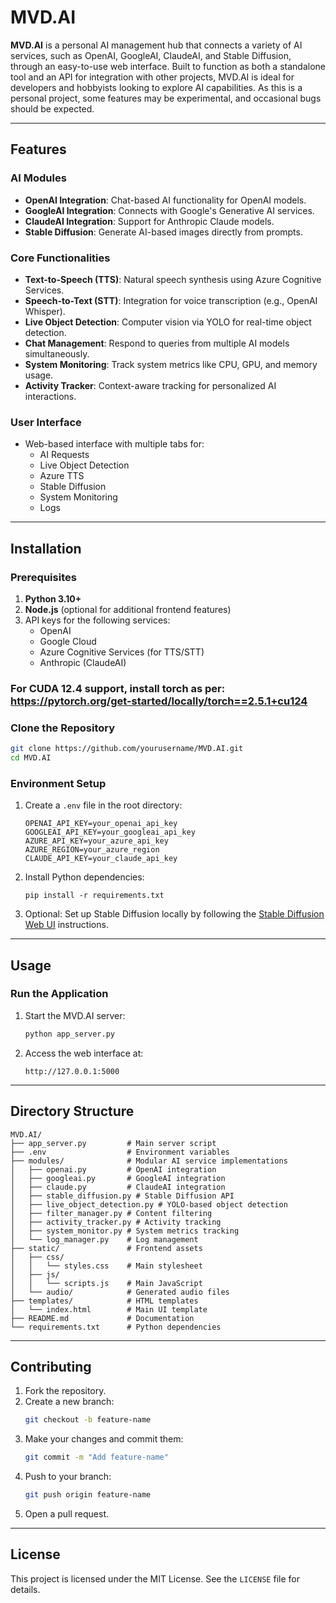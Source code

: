 ﻿# MVD.AI

**MVD.AI**  is a personal AI management hub that connects a variety of AI services, such as OpenAI, GoogleAI, ClaudeAI, and Stable Diffusion, through an easy-to-use web interface. Built to function as both a standalone tool and an API for integration with other projects, MVD.AI is ideal for developers and hobbyists looking to explore AI capabilities. As this is a personal project, some features may be experimental, and occasional bugs should be expected.

---

## **Features**

### **AI Modules**
- **OpenAI Integration**: Chat-based AI functionality for OpenAI models.
- **GoogleAI Integration**: Connects with Google's Generative AI services.
- **ClaudeAI Integration**: Support for Anthropic Claude models.
- **Stable Diffusion**: Generate AI-based images directly from prompts.

### **Core Functionalities**
- **Text-to-Speech (TTS)**: Natural speech synthesis using Azure Cognitive Services.
- **Speech-to-Text (STT)**: Integration for voice transcription (e.g., OpenAI Whisper).
- **Live Object Detection**: Computer vision via YOLO for real-time object detection.
- **Chat Management**: Respond to queries from multiple AI models simultaneously.
- **System Monitoring**: Track system metrics like CPU, GPU, and memory usage.
- **Activity Tracker**: Context-aware tracking for personalized AI interactions.

### **User Interface**
- Web-based interface with multiple tabs for:
  - AI Requests
  - Live Object Detection
  - Azure TTS
  - Stable Diffusion
  - System Monitoring
  - Logs

---

## **Installation**

### **Prerequisites**
1. **Python 3.10+**
2. **Node.js** (optional for additional frontend features)
3. API keys for the following services:
   - OpenAI
   - Google Cloud
   - Azure Cognitive Services (for TTS/STT)
   - Anthropic (ClaudeAI)

### For CUDA 12.4 support, install torch as per: https://pytorch.org/get-started/locally/torch==2.5.1+cu124

### **Clone the Repository**
```bash
git clone https://github.com/yourusername/MVD.AI.git
cd MVD.AI
```

### **Environment Setup**
1. Create a `.env` file in the root directory:
   ```
   OPENAI_API_KEY=your_openai_api_key
   GOOGLEAI_API_KEY=your_googleai_api_key
   AZURE_API_KEY=your_azure_api_key
   AZURE_REGION=your_azure_region
   CLAUDE_API_KEY=your_claude_api_key
   ```

2. Install Python dependencies:
   ```
   pip install -r requirements.txt
   ```

3. Optional: Set up Stable Diffusion locally by following the [Stable Diffusion Web UI](https://github.com/AUTOMATIC1111/stable-diffusion-webui) instructions.


---

## **Usage**

### **Run the Application**
1. Start the MVD.AI server:
   ```bash
   python app_server.py
   ```
2. Access the web interface at:
   ```
   http://127.0.0.1:5000
   ```

---

## **Directory Structure**
```
MVD.AI/
├── app_server.py         # Main server script
├── .env                  # Environment variables
├── modules/              # Modular AI service implementations
│   ├── openai.py         # OpenAI integration
│   ├── googleai.py       # GoogleAI integration
│   ├── claude.py         # ClaudeAI integration
│   ├── stable_diffusion.py # Stable Diffusion API
│   ├── live_object_detection.py # YOLO-based object detection
│   ├── filter_manager.py # Content filtering
│   ├── activity_tracker.py # Activity tracking
│   ├── system_monitor.py # System metrics tracking
│   └── log_manager.py    # Log management
├── static/               # Frontend assets
│   ├── css/
│   │   └── styles.css    # Main stylesheet
│   ├── js/
│   │   └── scripts.js    # Main JavaScript
│   └── audio/            # Generated audio files
├── templates/            # HTML templates
│   └── index.html        # Main UI template
├── README.md             # Documentation
└── requirements.txt      # Python dependencies
```

---

## **Contributing**
1. Fork the repository.
2. Create a new branch:
   ```bash
   git checkout -b feature-name
   ```
3. Make your changes and commit them:
   ```bash
   git commit -m "Add feature-name"
   ```
4. Push to your branch:
   ```bash
   git push origin feature-name
   ```
5. Open a pull request.

---

## **License**
This project is licensed under the MIT License. See the `LICENSE` file for details.
